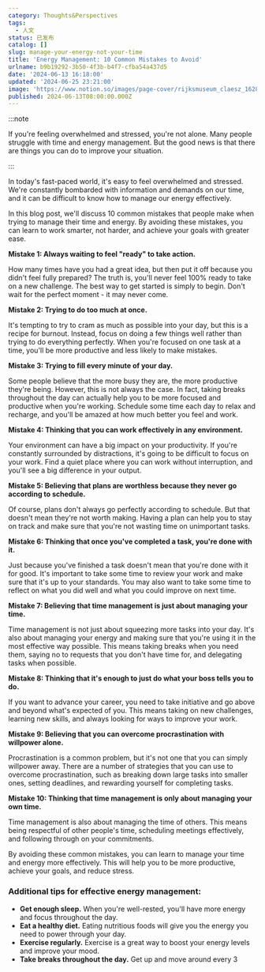 ```yaml
---
category: Thoughts&Perspectives
tags:
  - 人文
status: 已发布
catalog: []
slug: manage-your-energy-not-your-time
title: 'Energy Management: 10 Common Mistakes to Avoid'
urlname: b9b19292-3b50-4f3b-b4f7-cfba54a437d5
date: '2024-06-13 16:18:00'
updated: '2024-06-25 23:21:00'
image: 'https://www.notion.so/images/page-cover/rijksmuseum_claesz_1628.jpg'
published: 2024-06-13T08:00:00.000Z
---
```


:::note


If you're feeling overwhelmed and stressed, you're not alone. Many people struggle with time and energy management. But the good news is that there are things you can do to improve your situation.


:::


In today's fast-paced world, it's easy to feel overwhelmed and stressed. We're constantly bombarded with information and demands on our time, and it can be difficult to know how to manage our energy effectively.


In this blog post, we'll discuss 10 common mistakes that people make when trying to manage their time and energy. By avoiding these mistakes, you can learn to work smarter, not harder, and achieve your goals with greater ease.


**Mistake 1: Always waiting to feel "ready" to take action.**


How many times have you had a great idea, but then put it off because you didn't feel fully prepared? The truth is, you'll never feel 100% ready to take on a new challenge. The best way to get started is simply to begin. Don't wait for the perfect moment - it may never come.


**Mistake 2: Trying to do too much at once.**


It's tempting to try to cram as much as possible into your day, but this is a recipe for burnout. Instead, focus on doing a few things well rather than trying to do everything perfectly. When you're focused on one task at a time, you'll be more productive and less likely to make mistakes.


**Mistake 3: Trying to fill every minute of your day.**


Some people believe that the more busy they are, the more productive they're being. However, this is not always the case. In fact, taking breaks throughout the day can actually help you to be more focused and productive when you're working. Schedule some time each day to relax and recharge, and you'll be amazed at how much better you feel and work.


**Mistake 4: Thinking that you can work effectively in any environment.**


Your environment can have a big impact on your productivity. If you're constantly surrounded by distractions, it's going to be difficult to focus on your work. Find a quiet place where you can work without interruption, and you'll see a big difference in your output.


**Mistake 5: Believing that plans are worthless because they never go according to schedule.**


Of course, plans don't always go perfectly according to schedule. But that doesn't mean they're not worth making. Having a plan can help you to stay on track and make sure that you're not wasting time on unimportant tasks.


**Mistake 6: Thinking that once you've completed a task, you're done with it.**


Just because you've finished a task doesn't mean that you're done with it for good. It's important to take some time to review your work and make sure that it's up to your standards. You may also want to take some time to reflect on what you did well and what you could improve on next time.


**Mistake 7: Believing that time management is just about managing your time.**


Time management is not just about squeezing more tasks into your day. It's also about managing your energy and making sure that you're using it in the most effective way possible. This means taking breaks when you need them, saying no to requests that you don't have time for, and delegating tasks when possible.


**Mistake 8: Thinking that it's enough to just do what your boss tells you to do.**


If you want to advance your career, you need to take initiative and go above and beyond what's expected of you. This means taking on new challenges, learning new skills, and always looking for ways to improve your work.


**Mistake 9: Believing that you can overcome procrastination with willpower alone.**


Procrastination is a common problem, but it's not one that you can simply willpower away. There are a number of strategies that you can use to overcome procrastination, such as breaking down large tasks into smaller ones, setting deadlines, and rewarding yourself for completing tasks.


**Mistake 10: Thinking that time management is only about managing your own time.**


Time management is also about managing the time of others. This means being respectful of other people's time, scheduling meetings effectively, and following through on your commitments.


By avoiding these common mistakes, you can learn to manage your time and energy more effectively. This will help you to be more productive, achieve your goals, and reduce stress.


### **Additional tips for effective energy management:**

- **Get enough sleep.** When you're well-rested, you'll have more energy and focus throughout the day.
- **Eat a healthy diet.** Eating nutritious foods will give you the energy you need to power through your day.
- **Exercise regularly.** Exercise is a great way to boost your energy levels and improve your mood.
- **Take breaks throughout the day.** Get up and move around every 3
